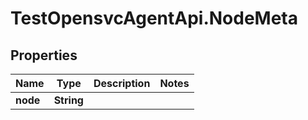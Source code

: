 # TestOpensvcAgentApi.NodeMeta

## Properties

Name | Type | Description | Notes
------------ | ------------- | ------------- | -------------
**node** | **String** |  | 


